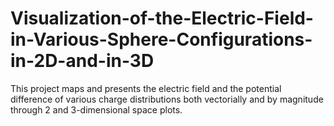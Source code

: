 # Visualization-of-the-Electric-Field-in-Various-Sphere-Configurations-in-2D-and-in-3D
This project maps and presents the electric field and the potential difference of various charge distributions both vectorially and by magnitude through 2 and 3-dimensional space plots.
